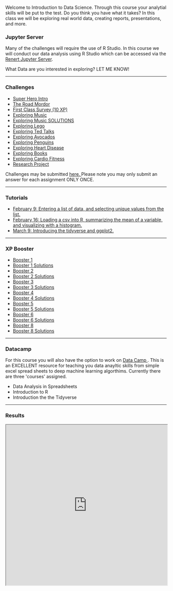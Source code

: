 
Welcome to Introduction to Data Science. Through this course your analytial skills will be put to the test. Do you think you have what it takes? In this class we will be exploring real world data, creating reports, presentations, and more.  

<!--- <p align="center">
<div class="tenor-gif-embed" data-postid="24166770" data-share-method="host" data-aspect-ratio="1.40351" data-width="75%"><a href="https://tenor.com/view/date-everywhere-data-digital-marketing-gif-24166770">Date Everywhere Data GIF</a>from <a href="https://tenor.com/search/date+everywhere-gifs">Date Everywhere GIFs</a></div> <script type="text/javascript" async src="https://tenor.com/embed.js"></script>
</p> --->

### Jupyter Server
Many of the challenges will require the use of R Studio. In this course we will conduct our data analysis using R Studio which can be accessed via the  <a href="https://jupyter.renert.housegordon.com"> Renert Jupyter Server</a>. 

What Data are you interested in exploring? LET ME KNOW! 

---

### Challenges
<p>
      <ul>
        <li><a href="https://merrickmath.github.io/MerrickMath.github.io-D3DataScience2022/Activities/SuperHeroIntro.pdf"> Super Hero Intro </a> </li>
        <li><a href="https://merrickmath.github.io/MerrickMath.github.io-D2DataScience2022/challenge1.html"> The Road Mordor </a> </li>
        <li><a href="https://docs.google.com/forms/d/e/1FAIpQLScRTXAveiOzcClXfHB_X2g4RSsnCypqOgUfYm-Tz8H-82S46Q/viewform?usp=sf_link"> First Class Survey (10 XP) </a> </li>
       <li><a href="https://merrickmath.github.io/MerrickMath.github.io-D3DataScience2022/Activities/Activity1.pdf"> Exploring Music  </a> </li>
       <li><a href="https://merrickmath.github.io/MerrickMath.github.io-D3DataScience2022/Activities/Activity1Soln.pdf"> Exploring Music  SOLUTIONS </a></li>   
       <li><a href="https://merrickmath.github.io/MerrickMath.github.io-D3DataScience2022/Activities/Activity2.pdf"> Exploring Lego  </a> </li>
       <!--- <li><a href="https://merrickmath.github.io/MerrickMath.github.io-D3DataScience2022/Activities/Activity2Soln.pdf"> Exploring Lego  SOLUTIONS </a></li> ---> 
       <li><a href="https://merrickmath.github.io/MerrickMath.github.io-D3DataScience2022/Activities/Activity3.pdf"> Exploring Ted Talks </a> </li> 
       <!--- <li><a href="https://merrickmath.github.io/MerrickMath.github.io-D3DataScience2022/Activities/Activity3Soln.pdf"> Exploring Ted Talks SOLUTIONS </a></li> --->
       <li><a href="https://merrickmath.github.io/MerrickMath.github.io-D3DataScience2022/Activities/Activity4.pdf"> Exploring Avocados </a> </li>
       <!--- <li><a href="https://merrickmath.github.io/MerrickMath.github.io-D3DataScience2022/Activities/Activity4Soln.pdf"> Exploring Avocados SOLUTIONS </a></li> --->
       <li><a href="https://merrickmath.github.io/MerrickMath.github.io-D3DataScience2022/Activities/Activity5.pdf"> Exploring Penguins </a> </li>
       <!--- <li><a href="https://merrickmath.github.io/MerrickMath.github.io-D3DataScience2022/Activities/Activity5Soln.pdf"> Exploring Penguins SOLUTIONS </a></li> --->
       <li><a href="https://merrickmath.github.io/MerrickMath.github.io-D3DataScience2022/Activities/Activity6.pdf"> Exploring Heart Disease </a> </li>
       <!--- <li><a href="https://merrickmath.github.io/MerrickMath.github.io-D3DataScience2022/Activities/Activity6Soln.pdf"> Exploring Heart Disease SOLUTIONS </a></li> --->
        <li><a href="https://merrickmath.github.io/MerrickMath.github.io-D3DataScience2022/Activities/Activity7.pdf"> Exploring Books </a> </li>
       <!--- <li><a href="https://merrickmath.github.io/MerrickMath.github.io-D3DataScience2022/Activities/Activity7Soln.pdf"> Exploring Books SOLUTIONS </a></li> --->
        <li><a href="https://merrickmath.github.io/MerrickMath.github.io-D3DataScience2022/Activities/Activity8.pdf"> Exploring Cardio Fitness </a> </li>
       <!--- <li><a href="https://merrickmath.github.io/MerrickMath.github.io-D3DataScience2022/Activities/Activity8Soln.pdf"> Exploring Cardio Fitness SOLUTIONS </a></li> --->
       <!--- <li><a href="https://merrickmath.github.io/MerrickMath.github.io-D3DataScience2022/Activities/Activity9.pdf"> Exploring Unicorn Companies </a> </li>
       <li><a href="https://merrickmath.github.io/MerrickMath.github.io-D3DataScience2022/Activities/Activity9Soln.pdf"> Exploring Unicorn Companies SOLUTIONS </a></li> --->
       <!--- <li><a href="https://merrickmath.github.io/MerrickMath.github.io-D3DataScience2022/Activities/Activity10.pdf"> Exploring Video Games </a> </li>
       <li><a href="https://merrickmath.github.io/MerrickMath.github.io-D3DataScience2022/Activities/Activity10Soln.pdf"> Exploring Video Games SOLUTIONS </a></li> --->
            <!--- <li><a href="https://merrickmath.github.io/MerrickMath.github.io-D3DataScience2022/Activities/Activity11.pdf"> Exploring Movies </a> </li>
       <li><a href="https://merrickmath.github.io/MerrickMath.github.io-D3DataScience2022/Activities/Activity11Soln.pdf"> Exploring Movies SOLUTIONS </a></li> --->     
      <li><a href="https://merrickmath.github.io/MerrickMath.github.io-D3DataScience2022/Activities/ResearchProject.pdf"> Research Project </a> </li>
      </ul>
</p>

Challenges may be submitted <a href="https://forms.gle/vvuFyD17StgRBZhJ9"> here. </a> Please note you may only submit an answer for each assignment ONLY ONCE. 

---

### Tutorials 
<p>
      <ul>
        <li><a href="https://merrickmath.github.io/MerrickMath.github.io-D3DataScience2022/Tutorials/IntroClass.html"> February 9: Entering a list of data, and selecting unique values from the list. </a> </li>
        <li><a href="https://merrickmath.github.io/MerrickMath.github.io-D3DataScience2022/Tutorials/Week2.html"> February 16: Loading a csv into R, summarizing the mean of a variable, and visualizing with a histogram. </a> </li> 
        <li><a href="https://merrickmath.github.io/MerrickMath.github.io-D3DataScience2022/Tutorials/Tutorial1.html"> March 9: Introducing the tidyverse and ggplot2.  </a> </li>
      </ul>
</p>

---

### XP Booster 
<p>
      <ul>
        <li><a href="https://merrickmath.github.io/MerrickMath.github.io-D3DataScience2022/XPBoost/XPBoost1.pdf"> Booster 1  </a> </li> 
        <li><a href="https://merrickmath.github.io/MerrickMath.github.io-D3DataScience2022/XPBoost/XPBoost1Soln.pdf"> Booster 1 Solutions  </a> </li> 
        <li><a href="https://merrickmath.github.io/MerrickMath.github.io-D3DataScience2022/XPBoost/XPBoost2.pdf"> Booster 2  </a> </li> 
        <li><a href="https://merrickmath.github.io/MerrickMath.github.io-D3DataScience2022/XPBoost/XPBoost2Soln.pdf"> Booster 2 Solutions  </a> </li>
        <li><a href="https://merrickmath.github.io/MerrickMath.github.io-D3DataScience2022/XPBoost/XPBoost3.pdf"> Booster 3  </a> </li> 
        <li><a href="https://merrickmath.github.io/MerrickMath.github.io-D3DataScience2022/XPBoost/XPBoost3Soln.pdf"> Booster 3 Solutions  </a> </li>
        <li><a href="https://merrickmath.github.io/MerrickMath.github.io-D3DataScience2022/XPBoost/XPBoost4.pdf"> Booster 4  </a> </li> 
        <li><a href="https://merrickmath.github.io/MerrickMath.github.io-D3DataScience2022/XPBoost/XPBoost4Soln.pdf"> Booster 4 Solutions  </a> </li>
        <li><a href="https://merrickmath.github.io/MerrickMath.github.io-D3DataScience2022/XPBoost/XPBoost5.pdf"> Booster 5  </a> </li> 
        <li><a href="https://merrickmath.github.io/MerrickMath.github.io-D3DataScience2022/XPBoost/XPBoost5Soln.pdf"> Booster 5 Solutions  </a> </li>
        <li><a href="https://merrickmath.github.io/MerrickMath.github.io-D3DataScience2022/XPBoost/XPBoost7.pdf"> Booster 6  </a> </li> 
        <li><a href="https://merrickmath.github.io/MerrickMath.github.io-D3DataScience2022/XPBoost/XPBoost7Soln.pdf"> Booster 6 Solutions  </a> </li>
        <!--- <li><a href="https://merrickmath.github.io/MerrickMath.github.io-D3DataScience2022/XPBoost/XPBoost6.pdf"> Booster 7  </a> </li> 
        <li><a href="https://merrickmath.github.io/MerrickMath.github.io-D3DataScience2022/XPBoost/XPBoost6Soln.pdf"> Booster 7 Solutions  </a> </li> --->
         <li><a href="https://merrickmath.github.io/MerrickMath.github.io-D3DataScience2022/XPBoost/XPBoost8.pdf"> Booster 8  </a> </li> 
        <li><a href="https://merrickmath.github.io/MerrickMath.github.io-D3DataScience2022/XPBoost/XPBoost8Soln.pdf"> Booster 8 Solutions  </a> </li> 
      </ul>
</p>

---

### Datacamp 
For this course you will also have the option to work on <a href="https://www.datacamp.com"> Data Camp </a>. This is an EXCELLENT resource for teaching you data anayltic skills from simple excel spread sheets to deep machine learning algorthims. Currently there are three 'courses' assigned. 
* Data Analysis in Spreadsheets
* Introduction to R
* Introduction the the Tidyverse

<!--- <a href="https://www.datacamp.com/groups/shared_links/6dfca28d268bb6e1195b080de3e0984548f3f9e568d10721ebc03486f46b1b0d"> Access Link </a>. --->
___

### Results 
<p align="center">
<iframe src="https://docs.google.com/spreadsheets/d/e/2PACX-1vSgekvyFTey6Qg0MIqPmVvmDpREXupcuMt3oaaxG83o4BMX00TjOf0rCCbI4MNfyM19CcpFjqLE7Ve2/pubhtml?gid=1711771357&amp;single=true&amp;widget=true&amp;headers=false" width="100%" height = "500"></iframe>
</p>


